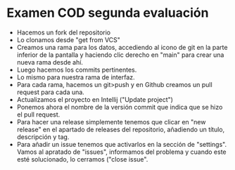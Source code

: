 # Examen COD segunda evaluación
* Hacemos un fork del repositorio
* Lo clonamos desde "get from VCS"
* Creamos una rama para los datos, accediendo al icono de git en la parte inferior de la pantalla y haciendo clic derecho en "main" para crear una nueva rama desde ahí.
* Luego hacemos los commits pertinentes.
* Lo mismo para nuestra rama de interfaz.
* Para cada rama, hacemos un git>push y en Github creamos un pull request para cada una.
* Actualizamos el proyecto en Intellij ("Update project")
* Ponemos ahora el nombre de la versión commit que indica que se hizo el pull request.
* Para hacer una release simplemente tenemos que clicar en "new release" en el apartado de releases del repositorio, añadiendo un título, descripción y tag.
* Para añadir un issue tenemos que activarlos en la sección de "settings". Vamos al apratado de "issues", informamos del problema y cuando este esté solucionado, lo cerramos ("close issue".
